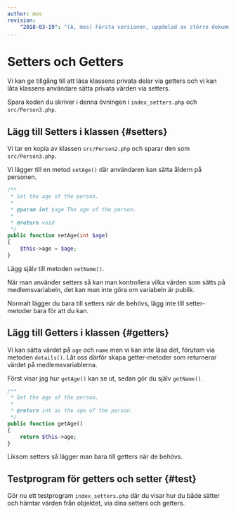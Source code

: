 ```yaml
---
author: mos
revision:
    "2018-03-19": "(A, mos) Första versionen, uppdelad av större dokument."
...
```

Setters och Getters
==================================

Vi kan ge tillgång till att läsa klassens privata delar via getters och vi kan låta klassens användare sätta privata värden via setters.

Spara koden du skriver i denna övningen i `index_setters.php` och `src/Person3.php`.



Lägg till Setters i klassen {#setters}
----------------------------------

Vi tar en kopia av klassen `src/Person2.php` och sparar den som `src/Person3.php`.

Vi lägger till en metod `setAge()` där användaren kan sätta åldern på personen.

```php
/**
 * Set the age of the person.
 *
 * @param int $age The age of the person.
 *
 * @return void
 */
public function setAge(int $age)
{
    $this->age = $age;
}
```

Lägg själv till metoden `setName()`.

När man använder setters så kan man kontrollera vilka värden som sätts på medlemsvariabeln, det kan man inte göra om variabeln är publik.

Normalt lägger du bara till setters när de behövs, lägg inte till setter-metoder bara för att du kan.



Lägg till Getters i klassen {#getters}
----------------------------------

Vi kan sätta värdet på `age` och `name` men vi kan inte läsa det, förutom via metoden `details()`. Låt oss därför skapa getter-metoder som returnerar värdet på medlemsvariablerna.

Först visar jag hur `getAge()` kan se ut, sedan gör du själv `getName()`.

```php
/**
 * Get the age of the person.
 *
 * @return int as the age of the person.
 */
public function getAge()
{
    return $this->age;
}
```

Liksom setters så lägger man bara till getters när de behövs.



Testprogram för getters och setter {#test}
----------------------------------

Gör nu ett testprogram `index_setters.php` där du visar hur du både sätter och hämtar värden från objektet, via dina setters och getters.
